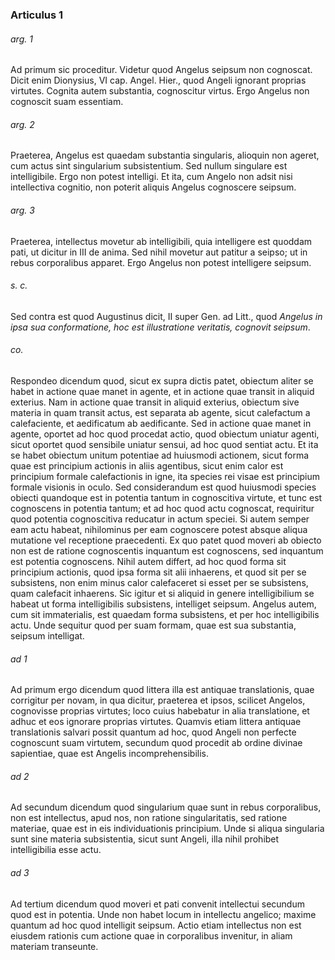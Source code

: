 ### Articulus 1

###### arg. 1
Ad primum sic proceditur. Videtur quod Angelus seipsum non cognoscat. Dicit enim Dionysius, VI cap. Angel. Hier., quod Angeli ignorant proprias virtutes. Cognita autem substantia, cognoscitur virtus. Ergo Angelus non cognoscit suam essentiam.

###### arg. 2
Praeterea, Angelus est quaedam substantia singularis, alioquin non ageret, cum actus sint singularium subsistentium. Sed nullum singulare est intelligibile. Ergo non potest intelligi. Et ita, cum Angelo non adsit nisi intellectiva cognitio, non poterit aliquis Angelus cognoscere seipsum.

###### arg. 3
Praeterea, intellectus movetur ab intelligibili, quia intelligere est quoddam pati, ut dicitur in III de anima. Sed nihil movetur aut patitur a seipso; ut in rebus corporalibus apparet. Ergo Angelus non potest intelligere seipsum.

###### s. c.
Sed contra est quod Augustinus dicit, II super Gen. ad Litt., quod *Angelus in ipsa sua conformatione, hoc est illustratione veritatis, cognovit seipsum*.

###### co.
Respondeo dicendum quod, sicut ex supra dictis patet, obiectum aliter se habet in actione quae manet in agente, et in actione quae transit in aliquid exterius. Nam in actione quae transit in aliquid exterius, obiectum sive materia in quam transit actus, est separata ab agente, sicut calefactum a calefaciente, et aedificatum ab aedificante. Sed in actione quae manet in agente, oportet ad hoc quod procedat actio, quod obiectum uniatur agenti, sicut oportet quod sensibile uniatur sensui, ad hoc quod sentiat actu. Et ita se habet obiectum unitum potentiae ad huiusmodi actionem, sicut forma quae est principium actionis in aliis agentibus, sicut enim calor est principium formale calefactionis in igne, ita species rei visae est principium formale visionis in oculo. Sed considerandum est quod huiusmodi species obiecti quandoque est in potentia tantum in cognoscitiva virtute, et tunc est cognoscens in potentia tantum; et ad hoc quod actu cognoscat, requiritur quod potentia cognoscitiva reducatur in actum speciei. Si autem semper eam actu habeat, nihilominus per eam cognoscere potest absque aliqua mutatione vel receptione praecedenti. Ex quo patet quod moveri ab obiecto non est de ratione cognoscentis inquantum est cognoscens, sed inquantum est potentia cognoscens. Nihil autem differt, ad hoc quod forma sit principium actionis, quod ipsa forma sit alii inhaerens, et quod sit per se subsistens, non enim minus calor calefaceret si esset per se subsistens, quam calefacit inhaerens. Sic igitur et si aliquid in genere intelligibilium se habeat ut forma intelligibilis subsistens, intelliget seipsum. Angelus autem, cum sit immaterialis, est quaedam forma subsistens, et per hoc intelligibilis actu. Unde sequitur quod per suam formam, quae est sua substantia, seipsum intelligat.

###### ad 1
Ad primum ergo dicendum quod littera illa est antiquae translationis, quae corrigitur per novam, in qua dicitur, praeterea et ipsos, scilicet Angelos, cognovisse proprias virtutes; loco cuius habebatur in alia translatione, et adhuc et eos ignorare proprias virtutes. Quamvis etiam littera antiquae translationis salvari possit quantum ad hoc, quod Angeli non perfecte cognoscunt suam virtutem, secundum quod procedit ab ordine divinae sapientiae, quae est Angelis incomprehensibilis.

###### ad 2
Ad secundum dicendum quod singularium quae sunt in rebus corporalibus, non est intellectus, apud nos, non ratione singularitatis, sed ratione materiae, quae est in eis individuationis principium. Unde si aliqua singularia sunt sine materia subsistentia, sicut sunt Angeli, illa nihil prohibet intelligibilia esse actu.

###### ad 3
Ad tertium dicendum quod moveri et pati convenit intellectui secundum quod est in potentia. Unde non habet locum in intellectu angelico; maxime quantum ad hoc quod intelligit seipsum. Actio etiam intellectus non est eiusdem rationis cum actione quae in corporalibus invenitur, in aliam materiam transeunte.


